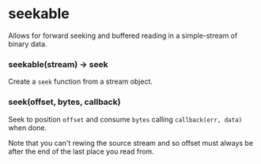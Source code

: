 seekable
========

Allows for forward seeking and buffered reading in a simple-stream of binary data.

### seekable(stream) -> seek

Create a `seek` function from a stream object.

### seek(offset, bytes, callback)

Seek to position `offset` and consume `bytes` calling `callback(err, data)` when done.

Note that you can't rewing the source stream and so offset must always be after the end of the last place you read from.
